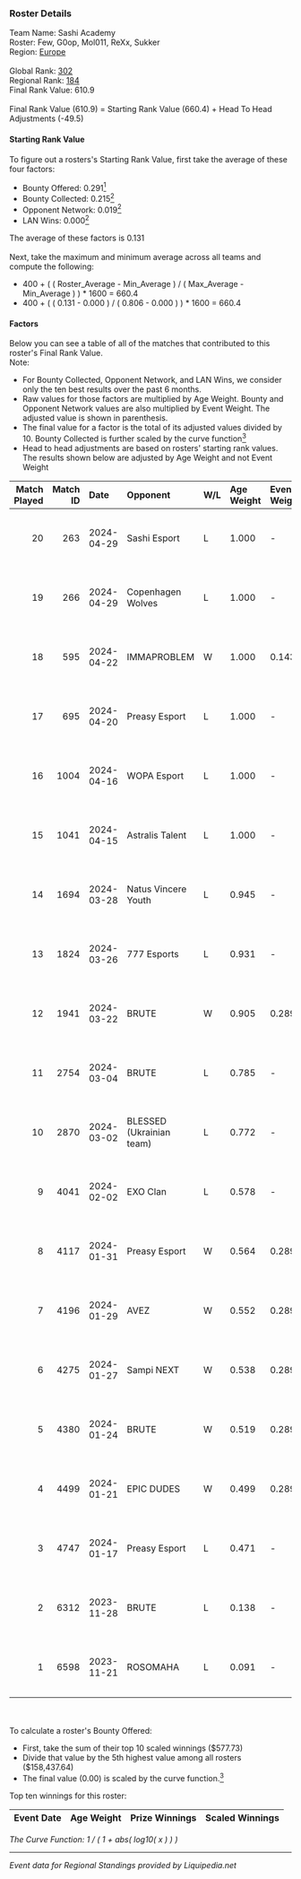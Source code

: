 ### Roster Details<br />
Team Name: Sashi Academy<br />
Roster: Few, G0op, Mol011, ReXx, Sukker<br />
Region: [Europe]( ../standings_europe.md)<br />
<br />
Global Rank: [302](../standings_global.md)<br />
Regional Rank: [184]( ../standings_europe.md)<br />
Final Rank Value:  610.9<br />
<br />
Final Rank Value (610.9) = Starting Rank Value (660.4) + Head To Head Adjustments (-49.5)<br />

#### Starting Rank Value<br />
To figure out a rosters's Starting Rank Value, first take the average of these four factors:<br />
- Bounty Offered: 0.291[<sup>1</sup>](#table2)
- Bounty Collected: 0.215[<sup>2</sup>](#table1)
- Opponent Network: 0.019[<sup>2</sup>](#table1)
- LAN Wins: 0.000[<sup>2</sup>](#table1)

The average of these factors is 0.131<br />
<br />
Next, take the maximum and minimum average across all teams and compute the following:<br />
- 400 + ( ( Roster_Average - Min_Average ) / ( Max_Average - Min_Average ) ) * 1600 = 660.4
- 400 + ( ( 0.131 - 0.000 ) / ( 0.806 - 0.000 ) ) * 1600 = 660.4


#### Factors<br />
Below you can see a table of all of the matches that contributed to this roster's Final Rank Value.<br />
Note:<br />

- For Bounty Collected, Opponent Network, and LAN Wins, we consider only the ten best results over the past 6 months.
- Raw values for those factors are multiplied by Age Weight. Bounty and Opponent Network values are also multiplied by Event Weight. The adjusted value is shown in parenthesis.
- The final value for a factor is the total of its adjusted values divided by 10. Bounty Collected is further scaled by the curve function[<sup>3</sup>](#curveFunction)
- Head to head adjustments are based on rosters' starting rank values. The results shown below are adjusted by Age Weight and not Event Weight
<span id="table1"></span><br />


| Match Played | Match ID | Date       | Opponent                 | W/L | Age Weight | Event Weight | Bounty Collected | Opponent Network | LAN Wins      | H2H Adj. | Roster                          |
| -: | -: | :- | :- | :- | :- | :- | :- | :- | :- | -: | :- |
|           20 |      263 | 2024-04-29 | Sashi Esport             | L   | 1.000      | -            | -                | -                | -             |    -0.81 | Few, G0op, Mol011, ReXx, Sukker |
|           19 |      266 | 2024-04-29 | Copenhagen Wolves        | L   | 1.000      | -            | -                | -                | -             |   -14.39 | Few, G0op, Mol011, ReXx, Sukker |
|           18 |      595 | 2024-04-22 | IMMAPROBLEM              | W   | 1.000      | 0.143        | 0.000 (0.000)    | 0.136 (0.019)    | false (0.000) |    11.73 | Few, G0op, Mol011, ReXx, Sukker |
|           17 |      695 | 2024-04-20 | Preasy Esport            | L   | 1.000      | -            | -                | -                | -             |   -11.96 | Few, G0op, Mol011, ReXx, Sukker |
|           16 |     1004 | 2024-04-16 | WOPA Esport              | L   | 1.000      | -            | -                | -                | -             |   -10.80 | Few, G0op, Mol011, ReXx, Sukker |
|           15 |     1041 | 2024-04-15 | Astralis Talent          | L   | 1.000      | -            | -                | -                | -             |    -8.03 | Few, G0op, Mol011, ReXx, Sukker |
|           14 |     1694 | 2024-03-28 | Natus Vincere Youth      | L   | 0.945      | -            | -                | -                | -             |   -12.66 | Few, G0op, Mol011, ReXx, Sukker |
|           13 |     1824 | 2024-03-26 | 777 Esports              | L   | 0.931      | -            | -                | -                | -             |    -9.81 | Few, G0op, Mol011, ReXx, Sukker |
|           12 |     1941 | 2024-03-22 | BRUTE                    | W   | 0.905      | 0.289        | 0.000 (0.000)    | 0.122 (0.032)    | false (0.000) |     9.38 | Few, G0op, Mol011, ReXx, Sukker |
|           11 |     2754 | 2024-03-04 | BRUTE                    | L   | 0.785      | -            | -                | -                | -             |   -16.50 | Few, G0op, Mol011, ReXx, Sukker |
|           10 |     2870 | 2024-03-02 | BLESSED (Ukrainian team) | L   | 0.772      | -            | -                | -                | -             |    -6.00 | Few, G0op, Mol011, ReXx, Sukker |
|            9 |     4041 | 2024-02-02 | EXO Clan                 | L   | 0.578      | -            | -                | -                | -             |    -4.26 | Few, G0op, Mol011, ReXx, Sukker |
|            8 |     4117 | 2024-01-31 | Preasy Esport            | W   | 0.564      | 0.289        | 0.007 (0.001)    | 0.525 (0.086)    | false (0.000) |    11.45 | Few, G0op, Mol011, ReXx, Sukker |
|            7 |     4196 | 2024-01-29 | AVEZ                     | W   | 0.552      | 0.289        | 0.007 (0.001)    | 0.160 (0.025)    | false (0.000) |     9.15 | Few, G0op, Mol011, ReXx, Sukker |
|            6 |     4275 | 2024-01-27 | Sampi NEXT               | W   | 0.538      | 0.289        | 0.000 (0.000)    | 0.039 (0.006)    | false (0.000) |     5.04 | Few, G0op, Mol011, ReXx, Sukker |
|            5 |     4380 | 2024-01-24 | BRUTE                    | W   | 0.519      | 0.289        | 0.000 (0.000)    | 0.122 (0.018)    | false (0.000) |     5.18 | Few, G0op, Mol011, ReXx, Sukker |
|            4 |     4499 | 2024-01-21 | EPIC DUDES               | W   | 0.499      | 0.289        | 0.000 (0.000)    | 0.000 (0.000)    | false (0.000) |     3.00 | Few, G0op, Mol011, ReXx, Sukker |
|            3 |     4747 | 2024-01-17 | Preasy Esport            | L   | 0.471      | -            | -                | -                | -             |    -4.51 | Few, G0op, Mol011, ReXx, Sukker |
|            2 |     6312 | 2023-11-28 | BRUTE                    | L   | 0.138      | -            | -                | -                | -             |    -3.16 | ClinuO, Few, G0op, ReXx, zEden  |
|            1 |     6598 | 2023-11-21 | ROSOMAHA                 | L   | 0.091      | -            | -                | -                | -             |    -1.58 | ClinuO, Few, G0op, ReXx, zEden  |

<br />
<span id="table2"></span><br />
To calculate a roster's Bounty Offered:<br />

- First, take the sum of their top 10 scaled winnings ($577.73)
- Divide that value by the 5th highest value among all rosters ($158,437.64)
- The final value (0.00) is scaled by the curve function.[<sup>3</sup>](#curveFunction)

Top ten winnings for this roster:<br />

| Event Date | Age Weight | Prize Winnings | Scaled Winnings |
| :- | -: | :- | :- |


<span id="curveFunction"></span>_The Curve Function: 1 / ( 1 + abs( log10( x ) ) )_<br />

---
_Event data for Regional Standings provided by Liquipedia.net_<br />
